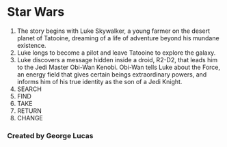 # Star Wars 

1. The story begins with Luke Skywalker, a young farmer on the desert planet of Tatooine, dreaming of a life of adventure beyond his mundane existence.
2. Luke longs to become a pilot and leave Tatooine to explore the galaxy.
3. Luke discovers a message hidden inside a droid, R2-D2, that leads him to the Jedi Master Obi-Wan Kenobi. Obi-Wan tells Luke about the Force, an energy field that gives certain beings extraordinary powers, and informs him of his true identity as the son of a Jedi Knight.
4. SEARCH
5. FIND
6. TAKE
7. RETURN
8. CHANGE

### Created by George Lucas